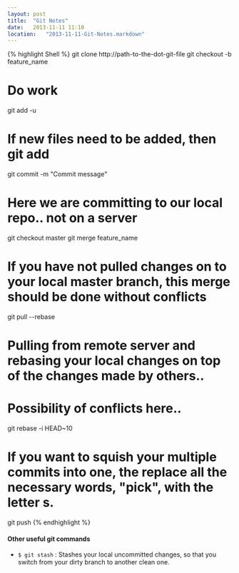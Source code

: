 ```yaml
---
layout: post
title:  "Git Notes"
date:   2013-11-11 11:10
location:   "2013-11-11-Git-Notes.markdown" 
---
```

{% highlight Shell %}
git clone http://path-to-the-dot-git-file
git checkout -b feature_name
# Do work
git add -u
# If new files need to be added, then git add <fileName>
git commit -m "Commit message"
# Here we are committing to our local repo.. not on a server
git checkout master
git merge feature_name
# If you have not pulled changes on to your local master branch, this merge should be done without conflicts
 git pull --rebase
# Pulling from remote server and rebasing your local changes on top of the changes made by others.. 
# Possibility of conflicts here..
 git rebase -i HEAD~10
# If you want to squish your multiple commits into one, the replace all the necessary words, "pick", with the letter s.
 git push
{% endhighlight %}

#### Other useful git commands
* `$ git stash` : Stashes your local uncommitted changes, so that you switch from your dirty branch to another clean one.
